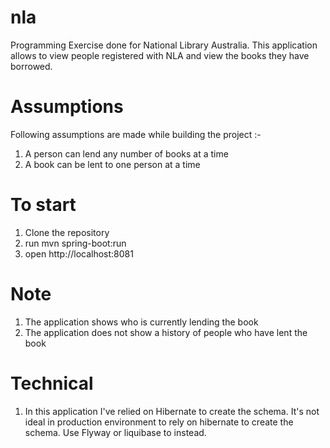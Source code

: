 # nla
Programming Exercise done for National Library Australia.
This application allows to view people registered with NLA and view the books they have borrowed.

# Assumptions
Following assumptions are made while building the project :-
1. A person can lend any number of books at a time
2. A book can be lent to one person at a time

# To start 
1. Clone the repository
2. run mvn spring-boot:run
3. open http://localhost:8081

# Note
1. The application shows who is currently lending the book
2. The application does not show a history of people who have lent the book

# Technical 
1. In this application I've relied on Hibernate to create the schema.
It's not ideal in production environment to rely on hibernate to create the schema.
Use Flyway or liquibase to instead.

